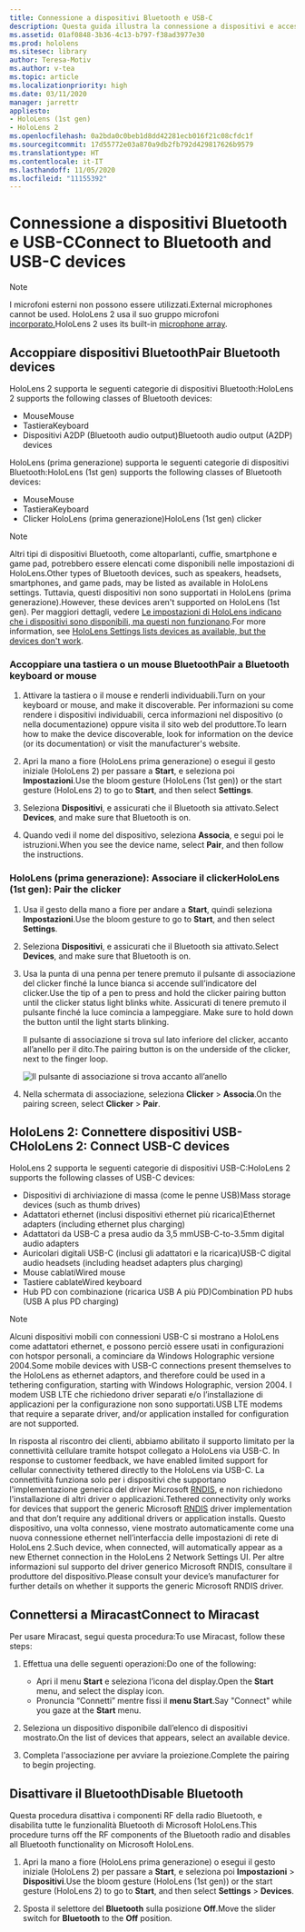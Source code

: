 ```yaml
---
title: Connessione a dispositivi Bluetooth e USB-C
description: Questa guida illustra la connessione a dispositivi e accessori Bluetooth e USB-C.
ms.assetid: 01af0848-3b36-4c13-b797-f38ad3977e30
ms.prod: hololens
ms.sitesec: library
author: Teresa-Motiv
ms.author: v-tea
ms.topic: article
ms.localizationpriority: high
ms.date: 03/11/2020
manager: jarrettr
appliesto:
- HoloLens (1st gen)
- HoloLens 2
ms.openlocfilehash: 0a2bda0c0beb1d8dd42281ecb016f21c08cfdc1f
ms.sourcegitcommit: 17d55772e03a870a9db2fb792d429817626b9579
ms.translationtype: HT
ms.contentlocale: it-IT
ms.lasthandoff: 11/05/2020
ms.locfileid: "11155392"
---
```

# <span data-ttu-id="1cb7f-103">Connessione a dispositivi Bluetooth e USB-C</span><span class="sxs-lookup"><span data-stu-id="1cb7f-103">Connect to Bluetooth and USB-C devices</span></span>

> [!NOTE]
> <span data-ttu-id="1cb7f-104">I microfoni esterni non possono essere utilizzati.</span><span class="sxs-lookup"><span data-stu-id="1cb7f-104">External microphones cannot be used.</span></span> <span data-ttu-id="1cb7f-105">HoloLens 2 usa il suo [](hololens2-hardware.md#audio-and-speech)gruppo microfoni[ incorporato.](hololens2-hardware.md#audio-and-speech)</span><span class="sxs-lookup"><span data-stu-id="1cb7f-105">HoloLens 2 uses its built-in [microphone array](hololens2-hardware.md#audio-and-speech).</span></span>

## <span data-ttu-id="1cb7f-106">Accoppiare dispositivi Bluetooth</span><span class="sxs-lookup"><span data-stu-id="1cb7f-106">Pair Bluetooth devices</span></span>

<span data-ttu-id="1cb7f-107">HoloLens 2 supporta le seguenti categorie di dispositivi Bluetooth:</span><span class="sxs-lookup"><span data-stu-id="1cb7f-107">HoloLens 2 supports the following classes of Bluetooth devices:</span></span>

- <span data-ttu-id="1cb7f-108">Mouse</span><span class="sxs-lookup"><span data-stu-id="1cb7f-108">Mouse</span></span>
- <span data-ttu-id="1cb7f-109">Tastiera</span><span class="sxs-lookup"><span data-stu-id="1cb7f-109">Keyboard</span></span>
- <span data-ttu-id="1cb7f-110">Dispositivi A2DP (Bluetooth audio output)</span><span class="sxs-lookup"><span data-stu-id="1cb7f-110">Bluetooth audio output (A2DP) devices</span></span>

<span data-ttu-id="1cb7f-111">HoloLens (prima generazione) supporta le seguenti categorie di dispositivi Bluetooth:</span><span class="sxs-lookup"><span data-stu-id="1cb7f-111">HoloLens (1st gen) supports the following classes of Bluetooth devices:</span></span>

- <span data-ttu-id="1cb7f-112">Mouse</span><span class="sxs-lookup"><span data-stu-id="1cb7f-112">Mouse</span></span>
- <span data-ttu-id="1cb7f-113">Tastiera</span><span class="sxs-lookup"><span data-stu-id="1cb7f-113">Keyboard</span></span>
- <span data-ttu-id="1cb7f-114">Clicker HoloLens (prima generazione)</span><span class="sxs-lookup"><span data-stu-id="1cb7f-114">HoloLens (1st gen) clicker</span></span>

> [!NOTE]
> <span data-ttu-id="1cb7f-115">Altri tipi di dispositivi Bluetooth, come altoparlanti, cuffie, smartphone e game pad, potrebbero essere elencati come disponibili nelle impostazioni di HoloLens.</span><span class="sxs-lookup"><span data-stu-id="1cb7f-115">Other types of Bluetooth devices, such as speakers, headsets, smartphones, and game pads, may be listed as available in HoloLens settings.</span></span> <span data-ttu-id="1cb7f-116">Tuttavia, questi dispositivi non sono supportati in HoloLens (prima generazione).</span><span class="sxs-lookup"><span data-stu-id="1cb7f-116">However, these devices aren't supported on HoloLens (1st gen).</span></span> <span data-ttu-id="1cb7f-117">Per maggiori dettagli, vedere [Le impostazioni di HoloLens indicano che i dispositivi sono disponibili, ma questi non funzionano](hololens-FAQ.md#hololens-settings-lists-devices-as-available-but-the-devices-dont-work).</span><span class="sxs-lookup"><span data-stu-id="1cb7f-117">For more information, see [HoloLens Settings lists devices as available, but the devices don't work](hololens-FAQ.md#hololens-settings-lists-devices-as-available-but-the-devices-dont-work).</span></span>

### <span data-ttu-id="1cb7f-118">Accoppiare una tastiera o un mouse Bluetooth</span><span class="sxs-lookup"><span data-stu-id="1cb7f-118">Pair a Bluetooth keyboard or mouse</span></span>

1. <span data-ttu-id="1cb7f-119">Attivare la tastiera o il mouse e renderli individuabili.</span><span class="sxs-lookup"><span data-stu-id="1cb7f-119">Turn on your keyboard or mouse, and make it discoverable.</span></span> <span data-ttu-id="1cb7f-120">Per informazioni su come rendere i dispositivi individuabili, cerca informazioni nel dispositivo (o nella documentazione) oppure visita il sito web del produttore.</span><span class="sxs-lookup"><span data-stu-id="1cb7f-120">To learn how to make the device discoverable, look for information on the device (or its documentation) or visit the manufacturer's website.</span></span>

1. <span data-ttu-id="1cb7f-121">Apri la mano a fiore (HoloLens prima generazione) o esegui il gesto iniziale (HoloLens 2) per passare a **Start**, e seleziona poi **Impostazioni**.</span><span class="sxs-lookup"><span data-stu-id="1cb7f-121">Use the bloom gesture (HoloLens (1st gen)) or the start gesture (HoloLens 2) to go to **Start**, and then select **Settings**.</span></span>

1. <span data-ttu-id="1cb7f-122">Seleziona **Dispositivi**, e assicurati che il Bluetooth sia attivato.</span><span class="sxs-lookup"><span data-stu-id="1cb7f-122">Select **Devices**, and make sure that Bluetooth is on.</span></span>  

1. <span data-ttu-id="1cb7f-123">Quando vedi il nome del dispositivo, seleziona **Associa**, e segui poi le istruzioni.</span><span class="sxs-lookup"><span data-stu-id="1cb7f-123">When you see the device name, select **Pair**, and then follow the instructions.</span></span>

### <span data-ttu-id="1cb7f-124">HoloLens (prima generazione): Associare il clicker</span><span class="sxs-lookup"><span data-stu-id="1cb7f-124">HoloLens (1st gen): Pair the clicker</span></span>

1. <span data-ttu-id="1cb7f-125">Usa il gesto della mano a fiore per andare a **Start**, quindi seleziona **Impostazioni**.</span><span class="sxs-lookup"><span data-stu-id="1cb7f-125">Use the bloom gesture to go to **Start**, and then select **Settings**.</span></span>

1. <span data-ttu-id="1cb7f-126">Seleziona **Dispositivi**, e assicurati che il Bluetooth sia attivato.</span><span class="sxs-lookup"><span data-stu-id="1cb7f-126">Select **Devices**, and make sure that Bluetooth is on.</span></span>

1. <span data-ttu-id="1cb7f-127">Usa la punta di una penna per tenere premuto il pulsante di associazione del clicker finché la lunce bianca si accende sull’indicatore del clicker.</span><span class="sxs-lookup"><span data-stu-id="1cb7f-127">Use the tip of a pen to press and hold the clicker pairing button until the clicker status light blinks white.</span></span> <span data-ttu-id="1cb7f-128">Assicurati di tenere premuto il pulsante finché la luce comincia a lampeggiare. </span><span class="sxs-lookup"><span data-stu-id="1cb7f-128">Make sure to hold down the button until the light starts blinking.</span></span>  

   <span data-ttu-id="1cb7f-129">Il pulsante di associazione si trova sul lato inferiore del clicker, accanto all’anello per il dito.</span><span class="sxs-lookup"><span data-stu-id="1cb7f-129">The pairing button is on the underside of the clicker, next to the finger loop.</span></span>
   
   ![Il pulsante di associazione si trova accanto all’anello](images/use-hololens-clicker-1.png)
   
1. <span data-ttu-id="1cb7f-131">Nella schermata di associazione, seleziona **Clicker** > **Associa**.</span><span class="sxs-lookup"><span data-stu-id="1cb7f-131">On the pairing screen, select **Clicker** > **Pair**.</span></span>

## <span data-ttu-id="1cb7f-132">HoloLens 2: Connettere dispositivi USB-C</span><span class="sxs-lookup"><span data-stu-id="1cb7f-132">HoloLens 2: Connect USB-C devices</span></span>

<span data-ttu-id="1cb7f-133">HoloLens 2 supporta le seguenti categorie di dispositivi USB-C:</span><span class="sxs-lookup"><span data-stu-id="1cb7f-133">HoloLens 2 supports the following classes of USB-C devices:</span></span>

- <span data-ttu-id="1cb7f-134">Dispositivi di archiviazione di massa (come le penne USB)</span><span class="sxs-lookup"><span data-stu-id="1cb7f-134">Mass storage devices (such as thumb drives)</span></span>
- <span data-ttu-id="1cb7f-135">Adattatori ethernet (inclusi dispositivi ethernet più ricarica)</span><span class="sxs-lookup"><span data-stu-id="1cb7f-135">Ethernet adapters (including ethernet plus charging)</span></span>
- <span data-ttu-id="1cb7f-136">Adattatori da USB-C a presa audio da 3,5 mm</span><span class="sxs-lookup"><span data-stu-id="1cb7f-136">USB-C-to-3.5mm digital audio adapters</span></span>
- <span data-ttu-id="1cb7f-137">Auricolari digitali USB-C (inclusi gli adattatori e la ricarica)</span><span class="sxs-lookup"><span data-stu-id="1cb7f-137">USB-C digital audio headsets (including headset adapters plus charging)</span></span>
- <span data-ttu-id="1cb7f-138">Mouse cablati</span><span class="sxs-lookup"><span data-stu-id="1cb7f-138">Wired mouse</span></span>
- <span data-ttu-id="1cb7f-139">Tastiere cablate</span><span class="sxs-lookup"><span data-stu-id="1cb7f-139">Wired keyboard</span></span>
- <span data-ttu-id="1cb7f-140">Hub PD con combinazione (ricarica USB A più PD)</span><span class="sxs-lookup"><span data-stu-id="1cb7f-140">Combination PD hubs (USB A plus PD charging)</span></span>

> [!NOTE]
> <span data-ttu-id="1cb7f-141">Alcuni dispositivi mobili con connessioni USB-C si mostrano a HoloLens come adattatori ethernet, e possono perciò essere usati in configurazioni con hotspor personali, a cominciare da Windows Holographic versione 2004.</span><span class="sxs-lookup"><span data-stu-id="1cb7f-141">Some mobile devices with USB-C connections present themselves to the HoloLens as ethernet adaptors, and therefore could be used in a tethering configuration, starting with Windows Holographic, version 2004.</span></span> <span data-ttu-id="1cb7f-142">I modem USB LTE che richiedono driver separati e/o l’installazione di applicazioni per la configurazione non sono supportati.</span><span class="sxs-lookup"><span data-stu-id="1cb7f-142">USB LTE modems that require a separate driver, and/or application installed for configuration are not supported.</span></span>

<span data-ttu-id="1cb7f-143">In risposta al riscontro dei clienti, abbiamo abilitato il supporto limitato per la connettività cellulare tramite hotspot collegato a HoloLens via USB-C. </span><span class="sxs-lookup"><span data-stu-id="1cb7f-143">In response to customer feedback, we have enabled limited support for cellular connectivity tethered directly to the HoloLens via USB-C.</span></span>  <span data-ttu-id="1cb7f-144">La connettività funziona solo per i dispositivi che supportano l'implementazione generica del driver Microsoft [RNDIS](https://docs.microsoft.com/windows-hardware/drivers/network/overview-of-remote-ndis--rndis-), e non richiedono l'installazione di altri driver o applicazioni.</span><span class="sxs-lookup"><span data-stu-id="1cb7f-144">Tethered connectivity only works for devices that support the generic Microsoft [RNDIS](https://docs.microsoft.com/windows-hardware/drivers/network/overview-of-remote-ndis--rndis-) driver implementation and that don’t require any additional drivers or application installs.</span></span>  <span data-ttu-id="1cb7f-145">Questo dispositivo, una volta connesso, viene mostrato automaticamente come una nuova connessione ethernet nell’interfaccia delle impostazioni di rete di HoloLens 2.</span><span class="sxs-lookup"><span data-stu-id="1cb7f-145">Such device, when connected, will automatically appear as a new Ethernet connection in the HoloLens 2 Network Settings UI.</span></span> <span data-ttu-id="1cb7f-146">Per altre informazioni sul supporto del driver generico Microsoft RNDIS, consultare il produttore del dispositivo.</span><span class="sxs-lookup"><span data-stu-id="1cb7f-146">Please consult your device’s manufacturer for further details on whether it supports the generic Microsoft RNDIS driver.</span></span>

## <span data-ttu-id="1cb7f-147">Connettersi a Miracast</span><span class="sxs-lookup"><span data-stu-id="1cb7f-147">Connect to Miracast</span></span>

<span data-ttu-id="1cb7f-148">Per usare Miracast, segui questa procedura:</span><span class="sxs-lookup"><span data-stu-id="1cb7f-148">To use Miracast, follow these steps:</span></span>

1. <span data-ttu-id="1cb7f-149">Effettua una delle seguenti operazioni:</span><span class="sxs-lookup"><span data-stu-id="1cb7f-149">Do one of the following:</span></span>  

   - <span data-ttu-id="1cb7f-150">Apri il menu **Start** e seleziona l’icona del display.</span><span class="sxs-lookup"><span data-stu-id="1cb7f-150">Open the **Start** menu, and select the display icon.</span></span>
   - <span data-ttu-id="1cb7f-151">Pronuncia “Connetti” mentre fissi il **menu Start**.</span><span class="sxs-lookup"><span data-stu-id="1cb7f-151">Say "Connect" while you gaze at the **Start** menu.</span></span>  

1. <span data-ttu-id="1cb7f-152">Seleziona un dispositivo disponibile dall’elenco di dispositivi mostrato.</span><span class="sxs-lookup"><span data-stu-id="1cb7f-152">On the list of devices that appears, select an available device.</span></span>

1. <span data-ttu-id="1cb7f-153">Completa l'associazione per avviare la proiezione.</span><span class="sxs-lookup"><span data-stu-id="1cb7f-153">Complete the pairing to begin projecting.</span></span>

## <span data-ttu-id="1cb7f-154">Disattivare il Bluetooth</span><span class="sxs-lookup"><span data-stu-id="1cb7f-154">Disable Bluetooth</span></span>

<span data-ttu-id="1cb7f-155">Questa procedura disattiva i componenti RF della radio Bluetooth, e disabilita tutte le funzionalità Bluetooth di Microsoft HoloLens.</span><span class="sxs-lookup"><span data-stu-id="1cb7f-155">This procedure turns off the RF components of the Bluetooth radio and disables all Bluetooth functionality on Microsoft HoloLens.</span></span>

1. <span data-ttu-id="1cb7f-156">Apri la mano a fiore (HoloLens prima generazione) o esegui il gesto iniziale (HoloLens 2) per passare a **Start**, e seleziona poi **Impostazioni** > **Dispositivi**.</span><span class="sxs-lookup"><span data-stu-id="1cb7f-156">Use the bloom gesture (HoloLens (1st gen)) or the start gesture (HoloLens 2) to go to **Start**, and then select **Settings** > **Devices**.</span></span>

1. <span data-ttu-id="1cb7f-157">Sposta il selettore del **Bluetooth** sulla posizione **Off**.</span><span class="sxs-lookup"><span data-stu-id="1cb7f-157">Move the slider switch for **Bluetooth** to the **Off** position.</span></span>

